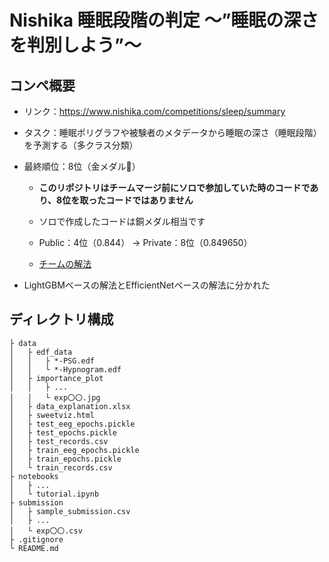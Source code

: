 # Nishika 睡眠段階の判定 〜”睡眠の深さを判別しよう”〜

## コンペ概要

- リンク：https://www.nishika.com/competitions/sleep/summary

- タスク：睡眠ポリグラフや被験者のメタデータから睡眠の深さ（睡眠段階）を予測する（多クラス分類）

- 最終順位：8位（金メダル🥇）

    - __このリポジトリはチームマージ前にソロで参加していた時のコードであり、8位を取ったコードではありません__

    - ソロで作成したコードは銅メダル相当です

    - Public：4位（0.844） → Private：8位（0.849650）

    - [チームの解法](https://www.nishika.com/competitions/sleep/topics/445)

- LightGBMベースの解法とEfficientNetベースの解法に分かれた

## ディレクトリ構成

```
├ data
│   ├ edf_data
│   │   ├ *-PSG.edf
│   │   └ *-Hypnogram.edf
│   ├ importance_plot
│   │   ├ ...
│   │   └ exp〇〇.jpg
│   ├ data_explanation.xlsx
│   ├ sweetviz.html
│   ├ test_eeg_epochs.pickle
│   ├ test_epochs.pickle
│   ├ test_records.csv
│   ├ train_eeg_epochs.pickle
│   ├ train_epochs.pickle
│   └ train_records.csv
├ notebooks
│   ├ ...
│   └ tutorial.ipynb
├ submission
│   ├ sample_submission.csv
│   ├ ...
│   └ exp〇〇.csv
├ .gitignore
└ README.md
```
